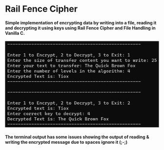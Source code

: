# Rail Fence Cipher
#### Simple implementation of encrypting data by writing into a file, reading it and decrypting it using keys using Rail Fence Cipher and File Handling in Vanilla C. 

![](Railway_Fence_op.png)


#### The terminal output has some issues showing the output of reading & writing the encrypted message due to spaces ignore it (;-;)
